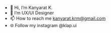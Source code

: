 - 👋 Hi, I’m Kanyarat K.
- 👀 I’m UX/UI Designer
- 📫 How to reach me kanyarat.krm@gmail.com
- 🌐 Follow my instagram @klap.ui 

<!---
Kanyarat-K/Kanyarat-K is a ✨ special ✨ repository because its `README.md` (this file) appears on your GitHub profile.
You can click the Preview link to take a look at your changes.
--->
